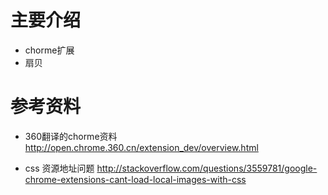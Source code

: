 # 主要介绍

- chorme扩展
- 扇贝

# 参考资料

- 360翻译的chorme资料
http://open.chrome.360.cn/extension_dev/overview.html

- css 资源地址问题
http://stackoverflow.com/questions/3559781/google-chrome-extensions-cant-load-local-images-with-css
